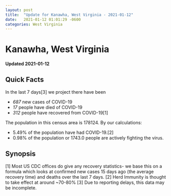 ```yaml
---
layout: post
title:  "Update for Kanawha, West Virginia - 2021-01-12"
date:   2021-01-12 01:01:29 -0600
categories: West Virginia
---
```


# Kanawha, West Virginia
#### Updated 2021-01-12

## Quick Facts

In the last 7 days[3] we project there have been
- *687* new cases of COVID-19
- *17* people have died of COVID-19
- *312* people have recovered from COVID-19[1]

The population in this census area is 178124. By our calculations:
- 5.49% of the population have had COVID-19.[2]
- 0.98% of the population or 1743.0 people are actively fighting the virus.

## Synopsis




[1] Most US CDC offices do give any recovery statistics- we base this on a formula which looks at confirmed new cases
15 days ago (the average recovery time) and deaths over the last 7 days.
[2] Herd Immunity is thought to take effect at around ~70-80%
[3] Due to reporting delays, this data may be incomplete. 
    